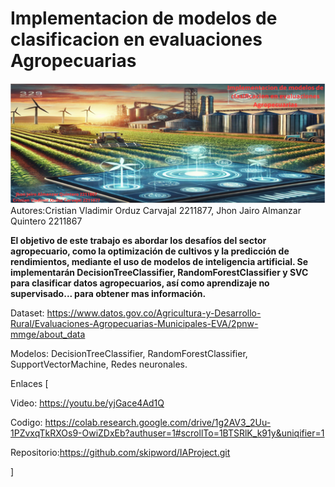 # Implementacion de modelos de clasificacion en evaluaciones Agropecuarias


![Texto alternativo](Banner.png)
Autores:Cristian Vladimir Orduz Carvajal 2211877, Jhon Jairo Almanzar Quintero 2211867


**El objetivo de este trabajo es abordar los desafíos del sector agropecuario, como la optimización de cultivos y la predicción de rendimientos, mediante el uso de modelos de inteligencia artificial. Se implementarán DecisionTreeClassifier, RandomForestClassifier y SVC para clasificar datos agropecuarios, así como aprendizaje no supervisado... para obtener mas información.**

Dataset: https://www.datos.gov.co/Agricultura-y-Desarrollo-Rural/Evaluaciones-Agropecuarias-Municipales-EVA/2pnw-mmge/about_data

Modelos: DecisionTreeClassifier, RandomForestClassifier, SupportVectorMachine, Redes neuronales.

Enlaces [  

Video: https://youtu.be/yjGace4Ad1Q  

Codigo: https://colab.research.google.com/drive/1g2AV3_2Uu-1PZvxqTkRXOs9-OwiZDxEb?authuser=1#scrollTo=1BTSRlK_k91y&uniqifier=1  

Repositorio:https://github.com/skipword/IAProject.git  

]
